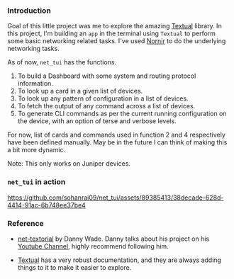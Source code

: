 ### Introduction

Goal of this little project was me to explore the amazing [Textual](https://textual.textualize.io/) library.
In this project, I'm building an `app` in the terminal using `Textual` to perform some basic networking related tasks. I've used [Nornir](https://nornir.readthedocs.io/en/latest/)
to do the underlying networking tasks.

As of now, `net_tui` has the functions.
1. To build a Dashboard with some system and routing protocol information.
2. To look up a card in a given list of devices.
3. To look up any pattern of configuration in a list of devices.
4. To fetch the output of any command across a list of devices.
5. To generate CLI commands as per the current running configuration on the device, with an option of terse and verbose levels.

For now, list of cards and commands used in function 2 and 4 respectively have been defined manually. May be in the future I can think of making this a
bit more dynamic.

Note: This only works on Juniper devices.

### `net_tui` in action

https://github.com/sohanrai09/net_tui/assets/89385413/38decade-628d-4414-91ac-6b748ee37be4

### Reference

- [net-textorial](https://github.com/dannywade/net-textorial) by Danny Wade. Danny talks about his project on his [Youtube Channel](https://www.youtube.com/watch?v=H8uGOIK2ZqY), highly recommend following him.

- [Textual](https://textual.textualize.io/) has a very robust documentation, and they are always adding things to it to make it easier to explore.
